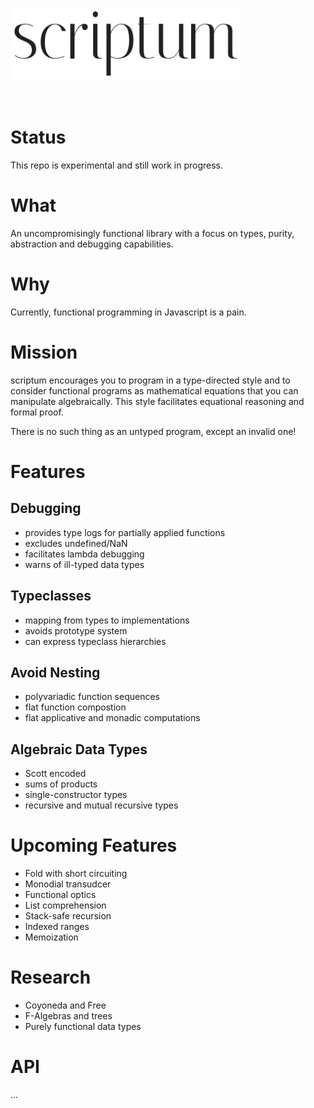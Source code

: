<img src="./logo.png" width="366" height="114" alt="scriptum"><br><br><br>

# Status

This repo is experimental and still work in progress.

# What

An uncompromisingly functional library with a focus on types, purity, abstraction and debugging capabilities.

# Why

Currently, functional programming in Javascript is a pain.

# Mission

scriptum encourages you to program in a type-directed style and to consider functional programs as mathematical equations that you can manipulate algebraically. This style facilitates equational reasoning and formal proof.

There is no such thing as an untyped program, except an invalid one!

# Features

## Debugging

* provides type logs for partially applied functions
* excludes undefined/NaN
* facilitates lambda debugging
* warns of ill-typed data types

## Typeclasses

* mapping from types to implementations
* avoids prototype system
* can express typeclass hierarchies

## Avoid Nesting

* polyvariadic function sequences
* flat function compostion
* flat applicative and monadic computations

## Algebraic Data Types

* Scott encoded
* sums of products
* single-constructor types
* recursive and mutual recursive types

# Upcoming Features

* Fold with short circuiting
* Monodial transudcer
* Functional optics
* List comprehension
* Stack-safe recursion
* Indexed ranges
* Memoization

# Research

* Coyoneda and Free
* F-Algebras and trees
* Purely functional data types

# API

...